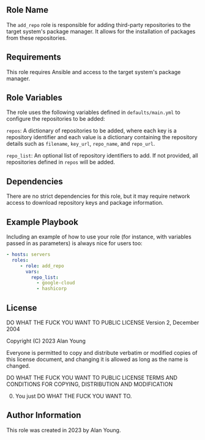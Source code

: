 ## Role Name

The `add_repo` role is responsible for adding third-party repositories to the target system's package manager. It allows for the installation of packages from these repositories.

## Requirements

This role requires Ansible and access to the target system's package manager.

## Role Variables

The role uses the following variables defined in `defaults/main.yml` to configure the repositories to be added:

`repos`: A dictionary of repositories to be added, where each key is a repository identifier and each value is a dictionary containing the repository details such as `filename`, `key_url`, `repo_name`, and `repo_url`.

`repo_list`: An optional list of repository identifiers to add. If not provided, all repositories defined in `repos` will be added.

## Dependencies

There are no strict dependencies for this role, but it may require network access to download repository keys and package information.

## Example Playbook

Including an example of how to use your role (for instance, with variables passed in as parameters) is always nice for users too:

```yaml
- hosts: servers
  roles:
     - role: add_repo
       vars:
         repo_list:
           - google-cloud
           - hashicorp
```

## License

DO WHAT THE FUCK YOU WANT TO PUBLIC LICENSE
Version 2, December 2004

Copyright (C) 2023 Alan Young

Everyone is permitted to copy and distribute verbatim or modified
copies of this license document, and changing it is allowed as long
as the name is changed.

DO WHAT THE FUCK YOU WANT TO PUBLIC LICENSE
TERMS AND CONDITIONS FOR COPYING, DISTRIBUTION AND MODIFICATION

0. You just DO WHAT THE FUCK YOU WANT TO.

## Author Information

This role was created in 2023 by Alan Young.

